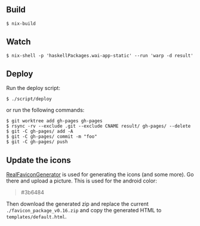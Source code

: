 ## Build

``` shell
$ nix-build
```

## Watch

``` shell
$ nix-shell -p 'haskellPackages.wai-app-static' --run 'warp -d result'
```

## Deploy

Run the deploy script:

``` shell
$ ./script/deploy
```

or run the following commands:

``` shell
$ git worktree add gh-pages gh-pages
$ rsync -rv --exclude .git --exclude CNAME result/ gh-pages/ --delete
$ git -C gh-pages/ add -A
$ git -C gh-pages/ commit -m "foo"
$ git -C gh-pages/ push
```

## Update the icons

[RealFaviconGenerator] is used for generating the icons (and some more). Go
there and upload a picture. This is used for the android color:

> #3b6484

Then download the generated zip and replace the current
`./favicon_package_v0.16.zip` and copy the generated HTML to
`templates/default.html`.

[RealFaviconGenerator]: https://realfavicongenerator.net/
